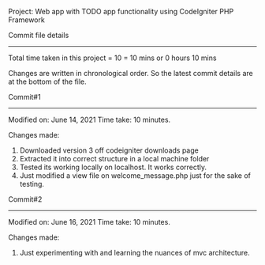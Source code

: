 Project: Web app with TODO app functionality using CodeIgniter PHP Framework

Commit file details
********************

Total time taken in this project = 10 = 10 mins or 0 hours 10 mins

Changes are written in chronological order. So the latest commit details are at the bottom of the file.

Commit#1
*********

Modified on: June 14, 2021
Time take: 10 minutes.

Changes made:

1. Downloaded version 3 off codeigniter downloads page
2. Extracted it into correct structure in a local machine folder
3. Tested its working locally on localhost. It works correctly.
4. Just modified a view file on welcome_message.php just for the sake of testing.


Commit#2
*********

Modified on: June 16, 2021
Time take: 10 minutes.

Changes made:

1. Just experimenting with and learning the nuances of mvc architecture.
